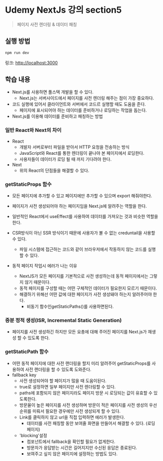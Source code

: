 # Udemy NextJs 강의 section5

> 페이지 사전 렌더링 & 데이터 패칭

## 실행 방법

```bash
npm run dev
```

링크: [http://localhost:3000](http://localhost:3000)

## 학습 내용

- Next.js를 사용하면 풀스택 개발을 할 수 있다.
  - Next.js는 서버사이드에서 페이지를 사전 렌더링 해주는 점이 가장 중요하다.
- 코드 실행에 있어서 클라이언트와 서버에서 코드르 실행할 때도 도움을 준다.
  - 페이지에 표시되어야 하는 데이터를 준비하거나 로딩하는 작업을 돕는다.
- Next.js를 이용해 데이터를 준비하고 패칭하는 방법

### 일반 React와 Next의 차이

- React
  - 개발자 서버로부터 파일을 받아서 HTTP 요청을 전송하는 방식
  - JavaScript와 React를 통한 렌더링이 끝나야 본 페이지에서 로딩한다.
  - 사용자들이 데이터가 로딩 될 때 까지 기다려야 한다.
- Next
  - 위의 React의 단점들을 해결할 수 있다.

### getStaticProps 함수

- 모든 페이지에 추가할 수 있고 페이지에만 추가할 수 있으며 export 해줘야한다.
- 페이지가 사전 생성되어야 하는 페이지임을 Next.js에 알려주는 역할을 한다.
- 일반적인 React에서 useEffect를 사용하여 데이터를 가져오는 것과 비슷한 역할을 한다.
- CSR방식이 아닌 SSR 방식이기 때문에 사용자가 볼 수 없는 creduntail을 사용할 수 있다.

  - 파일 시스템에 접근하는 코드와 같이 브라우저에서 작동하지 않는 코드를 실행할 수 있다.

- 동적 페이지 작업시 에러가 나는 이유
  - NextJS가 모든 페이지를 기본적으로 사전 생성하는데 동적 페이지에서는 그렇지 않기 때문이다.
  - 동적 페이지를 구성할 때는 어떤 구체적인 데이터가 필요한지 모르기 때문이다.
  - 해결하기 위해선 어떤 값에 대한 페이지가 사전 생성돼야 하는지 알려주어야 한다.
    - 비동기 함수인getStaticPaths()를 사용하면된다.

### 증분 정적 생성(ISR, Incremental Static Generation)

- 페이지를 사전 생성하긴 하지만 모든 요총에 대해 주어진 페이지를 Next.js가 재생성 할 수 있도록 한다.

### getStaticPath 함수

- 어떤 동적 페이지에 대한 사전 랜더링을 할지 미리 알려주어 getStaticProps를 사용하여 사전 랜더링을 할 수 있도록 도와준다.
- fallback key
  - 사전 생성되어야 할 페이지가 많을 때 도움이된다.
  - true로 설정하면 일부 페이지만 사전 렌더링할 수 있다.
  - paths에 포함되지 않은 페이지라도 페이지 방문 시 로딩되는 값이 유효할 수 있도록한다.
  - 방문율이 높은 페이지를 사전 생성하며 방문이 적은 페이지를 사전 생성의 우선순위를 미뤄서 필요한 경우에만 사전 생성되게 할 수 있다.
  - Link를 클릭하지 않고 url을 직접 입력하면 에러가 발생한다.
    - 데이터를 사전 패칭할 동안 보여줄 화면을 만들어서 해결할 수 있다. (로딩페이지)
  - 'blocking'설정
    - 컴포넌트에서 fallback을 확인할 필요가 없게한다.
    - 방문자가 응답받는 시간은 길어지지만 수신된 응답은 종료된다.
    - 보여주고 싶지 않은 페이지에 설정하는 방법도 있다.
